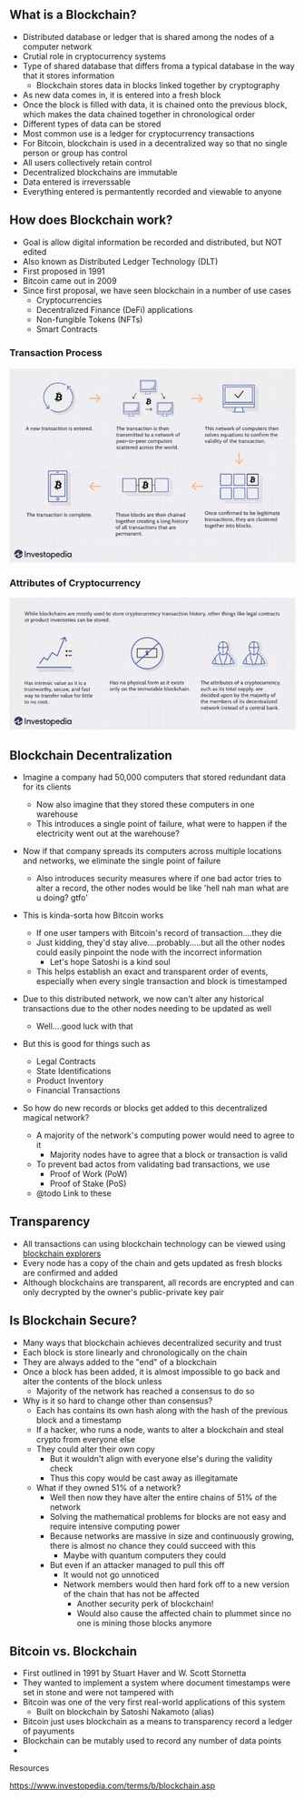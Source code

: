 ## What is a Blockchain?
- Distributed database or ledger that is shared among the nodes of a computer network
- Crutial role in cryptocurrency systems
- Type of shared database that differs froma a typical database in the way that it stores information
	- Blockchain stores data in blocks linked together by cryptography
- As new data comes in, it is entered into a fresh block
- Once the block is filled with data, it is chained onto the previous block, which makes the data chained together in chronological order
- Different types of data can be stored
- Most common use is a ledger for cryptocurrency transactions
- For Bitcoin, blockchain is used in a decentralized way so that no single person or group has control
- All users collectively retain control
- Decentralized blockchains are immutable
- Data entered is irreverssable
- Everything entered is permantently recorded and viewable to anyone


## How does Blockchain work?
- Goal is allow digital information be recorded and distributed, but NOT edited
- Also known as Distributed Ledger Technology (DLT)
- First proposed in 1991
- Bitcoin came out in 2009
- Since first proposal, we have seen blockchain in a number of use cases
	- Cryptocurrencies
	- Decentralized Finance (DeFi) applications
	- Non-fungible Tokens (NFTs)
	- Smart Contracts

### Transaction Process
![image info](Images/TransactionProcess.webp)

### Attributes of Cryptocurrency

![image info](Images/CryptoCurrencyAttributes.webp)

## Blockchain Decentralization
- Imagine a company had 50,000 computers that stored redundant data for its clients
	- Now also imagine that they stored these computers in one warehouse
	- This introduces a single point of failure, what were to happen if the electricity went out at the warehouse?
- Now if that company spreads its computers across multiple locations and networks, we eliminate the single point of failure
	- Also introduces security measures where if one bad actor tries to alter a record, the other nodes would be like 'hell nah man what are u doing? gtfo'
- This is kinda-sorta how Bitcoin works
	- If one user tampers with Bitcoin's record of transaction....they die
	- Just kidding, they'd stay alive....probably.....but all the other nodes could easily pinpoint the node with the incorrect information
		- Let's hope Satoshi is a kind soul
	- This helps establish an exact and transparent order of events, especially when every single transaction and block is timestamped

- Due to this distributed network, we now can't alter any historical transactions due to the other nodes needing to be updated as well
	- Well....good luck with that
- But this is good for things such as 
	- Legal Contracts
	- State Identifications
	- Product Inventory
	- Financial Transactions

- So how do new records or blocks get added to this decentralized magical network?
	- A majority of the network's computing power would need to agree to it
		- Majority nodes have to agree that a block or transaction is valid
	- To prevent bad actos from validating bad transactions, we use
		- Proof of Work (PoW)
		- Proof of Stake (PoS)
	- @todo Link to these

## Transparency
- All transactions can using blockchain technology can be viewed using <a href="https://www.blockchain.com/explorer?utm_campaign=dcomnav_explorer">blockchain explorers</a>
- Every node has a copy of the chain and gets updated as fresh blocks are confirmed and added
- Although blockchains are transparent, all records are encrypted and can only decrypted by the owner's public-private key pair

## Is Blockchain Secure?
- Many ways that blockchain achieves decentralized security and trust
- Each block is store linearly and chronologically on the chain
- They are always added to the "end" of a blockchain
- Once a block has been added, it is almost impossible to go back and alter the contents of the block unless
	- Majority of the network has reached a consensus to do so
- Why is it so hard to change other than consensus?
	- Each has contains its own hash along with the hash of the previous block and a timestamp
	- If a hacker, who runs a node, wants to alter a blockchain and steal crypto from everyone else
	- They could alter their own copy
		- But it wouldn't align with everyone else's during the validity check
		- Thus this copy would be cast away as illegitamate
	- What if they owned 51% of a network?
		- Well then now they have alter the entire chains of 51% of the network
		- Solving the mathematical problems for blocks are not easy and require intensive computing power
		- Because networks are massive in size and continuously growing, there is almost no chance they could succeed with this
			- Maybe with quantum computers they could
		- But even if an attacker managed to pull this off
			- It would not go unnoticed
			- Network members would then hard fork off to a new version of the chain that has not be affected
				- Another security perk of blockchain!
				- Would also cause the affected chain to plummet since no one is mining those blocks anymore

## Bitcoin vs. Blockchain
- First outlined in 1991 by Stuart Haver and W. Scott Stornetta
- They wanted to implement a system where document timestamps were set in stone and were not tampered with
- Bitcoin was one of the very first real-world applications of this system
	- Built on blockchain by Satoshi Nakamoto (alias)
- Bitcoin just uses blockchain as a means to transparency record a ledger of payuments
- Blockchain can be mutably used to record any number of data points
- 


Resources 

https://www.investopedia.com/terms/b/blockchain.asp